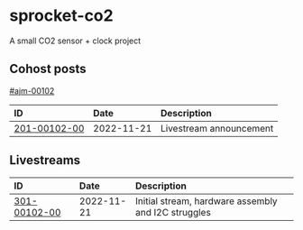 # sprocket-co2

A small CO2 sensor + clock project

## Cohost posts

[#ajm-00102](https://cohost.org/rc/tagged/ajm-00102)

| ID                | Date          | Description                   |
| :---              | :--           | :--                           |
| [201-00102-00]    | 2022-11-21    | Livestream announcement       |

[201-00102-00]: https://cohost.org/jamesmunns/post/400481-going-live-now-come

## Livestreams

| ID                | Date          | Description                                           |
| :---              | :---          | :---                                                  |
| [301-00102-00]    | 2022-11-21    | Initial stream, hardware assembly and I2C struggles   |

[301-00102-00]: https://www.youtube.com/watch?v=ijISztBNd64
